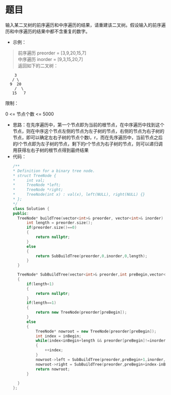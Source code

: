 # 题目
输入某二叉树的前序遍历和中序遍历的结果，请重建该二叉树。假设输入的前序遍历和中序遍历的结果中都不含重复的数字。

 

* 示例：
>前序遍历 preorder = [3,9,20,15,7]<br>
中序遍历 inorder = [9,3,15,20,7]<br>
返回如下的二叉树：

        3
       / \
      9  20
        /  \
       15   7


限制：

0 <= 节点个数 <= 5000
* 思路：在先序遍历中，第一个节点即为当前的根节点，在中序遍历中找到这个节点，则在中序这个节点左侧的节点为左子树的节点，右侧的节点为右子树的节点，即可以确定左右子树的节点个数l，r，而在先序遍历中，当前节点之后的l个节点即为左子树的节点，剩下的r个节点为右子树的节点，则可以递归调用获得左右子树的根节点得到最终结果
* 代码：
    ```C++
    /**
   * Definition for a binary tree node.
   * struct TreeNode {
   *     int val;
   *     TreeNode *left;
   *     TreeNode *right;
   *     TreeNode(int x) : val(x), left(NULL), right(NULL) {}
   * };
   */
  class Solution {
  public:
      TreeNode* buildTree(vector<int>& preorder, vector<int>& inorder) {
          int length = preorder.size();
          if(preorder.size()==0)
          {
              return nullptr;
          }
          else
          {
              return SubBuildTree(preorder,0,inorder,0,length);
          }
      }

      TreeNode* SubBuildTree(vector<int>& preorder,int preBegin,vector<int>& inorder,int inBegin,int length)
      {
          if(length<1)
          {
              return nullptr;
          }
          if(length==1)
          {
              return new TreeNode(preorder[preBegin]);
          }
          else
          {
              TreeNode* nowroot = new TreeNode(preorder[preBegin]);
              int index = inBegin;
              while(index<inBegin+length && preorder[preBegin]!=inorder[index])
              {
                  ++index;
              }
              nowroot->left = SubBuildTree(preorder,preBegin+1,inorder,inBegin,index-inBegin);
              nowroot->right = SubBuildTree(preorder,preBegin+index-inBegin+1,inorder,index+1,length-index+inBegin-1);
              return nowroot;
          }
          
      }
  };
    ```